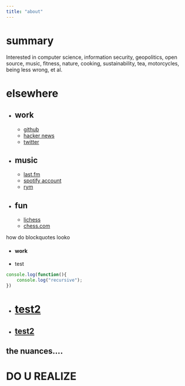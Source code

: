 ```yaml
---
title: "about" 
---
```


# summary

Interested in computer science, information security, geopolitics, open source, music, fitness, nature, cooking, sustainability, tea, motorcycles, being less wrong, et al.

# elsewhere

 * ## work 
      * [github](https://github.com/7te "github") 
      * [hacker news](https://news.ycombinator.com/user?id=TO_BE_DETERMINED "hackernews") 
      * [twitter](https://twitter.com/kanyewest "twitter") 

 * ## music
     *  [last.fm](https://www.last.fm/user/jl- "last.fm") 
     *  [spotify account](https://open.spotify.com/user/124951816 "spotify") 
     *  [rym](https://rateyourmusic.com/~jjjlll "rateyourmusic") 
    
 
 * ## fun 
    * [lichess](https://lichess.org/@/iqdf "lichess") 
    * [chess.com](https://www.chess.com/member/xxioa "chess.com") 

>
how do blockquotes looko



* ####  work
 * test
 ```js
 console.log(function(){
     console.log("recursive");
 })
 ```

* # [test2](https://duckduckgo.com "test2") 

* ## [test2](https://duckduckgo.com "test2") 
 
 
## the nuances....


# DO U REALIZE

